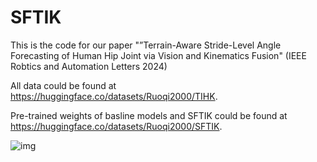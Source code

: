 # SFTIK
This is the code for our paper "”Terrain-Aware Stride-Level Angle Forecasting of Human Hip Joint via Vision and Kinematics Fusion" (IEEE Robtics and Automation Letters 2024)

All data could be found at https://huggingface.co/datasets/Ruoqi2000/TIHK.

Pre-trained weights of basline models and SFTIK could be found at https://huggingface.co/datasets/Ruoqi2000/SFTIK.

![img](https://github.com/RuoqiZhao116/SFTIK/LW-C.gif)
